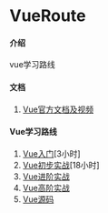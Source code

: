 # VueRoute

#### 介绍
vue学习路线

#### 文档
1. [Vue官方文档及视频](https://cn.vuejs.org/v2/guide/)

#### Vue学习路线
1. [Vue入门](https://www.imooc.com/learn/1091)[3小时]
2. [Vue初步实战](https://coding.imooc.com/class/203.html)[18小时]
3. [Vue进阶实战](https://coding.imooc.com/class/285.html)
4. [Vue高阶实战](https://coding.imooc.com/class/107.html)
5. [Vue源码](https://coding.imooc.com/class/228.html)

